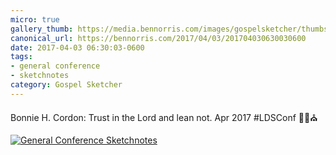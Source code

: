 ```yaml
---
micro: true
gallery_thumb: https://media.bennorris.com/images/gospelsketcher/thumbs/apr-17-0-cordon-01.jpg
canonical_url: https://bennorris.com/2017/04/03/201704030630030600
date: 2017-04-03 06:30:03-0600
tags:
- general conference
- sketchnotes
category: Gospel Sketcher
---
```


Bonnie H. Cordon: Trust in the Lord and lean not. Apr 2017 #LDSConf ✍🏼⛪️

[![General Conference Sketchnotes](https://media.bennorris.com/images/gospelsketcher/general-conference/apr-2017/apr-17-0-cordon-01.jpg)](https://media.bennorris.com/images/gospelsketcher/general-conference/apr-2017/apr-17-0-cordon-01.jpg)
